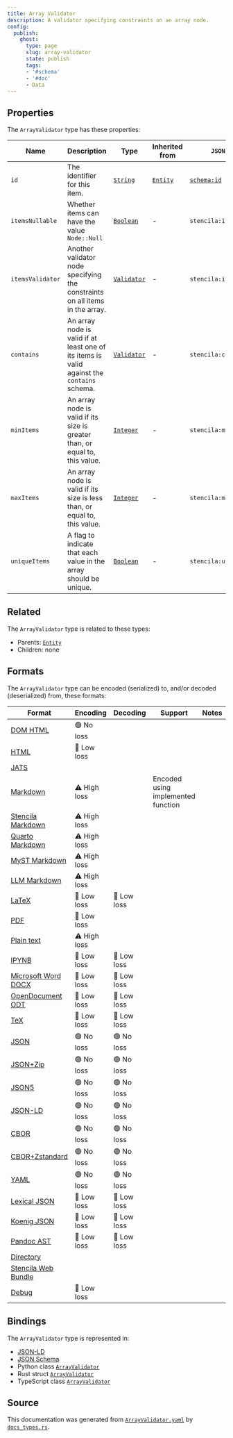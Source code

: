 ```yaml
---
title: Array Validator
description: A validator specifying constraints on an array node.
config:
  publish:
    ghost:
      type: page
      slug: array-validator
      state: publish
      tags:
      - '#schema'
      - '#doc'
      - Data
---
```


## Properties

The `ArrayValidator` type has these properties:

| Name             | Description                                                                                 | Type                                                                     | Inherited from                                                     | `JSON-LD @id`                        | Aliases                              |
| ---------------- | ------------------------------------------------------------------------------------------- | ------------------------------------------------------------------------ | ------------------------------------------------------------------ | ------------------------------------ | ------------------------------------ |
| `id`             | The identifier for this item.                                                               | [`String`](https://stencila.ghost.io/docs/reference/schema/string)       | [`Entity`](https://stencila.ghost.io/docs/reference/schema/entity) | [`schema:id`](https://schema.org/id) | -                                    |
| `itemsNullable`  | Whether items can have the value `Node::Null`                                               | [`Boolean`](https://stencila.ghost.io/docs/reference/schema/boolean)     | -                                                                  | `stencila:itemsNullable`             | `items-nullable`, `items_nullable`   |
| `itemsValidator` | Another validator node specifying the constraints on all items in the array.                | [`Validator`](https://stencila.ghost.io/docs/reference/schema/validator) | -                                                                  | `stencila:itemsValidator`            | `items-validator`, `items_validator` |
| `contains`       | An array node is valid if at least one of its items is valid against the `contains` schema. | [`Validator`](https://stencila.ghost.io/docs/reference/schema/validator) | -                                                                  | `stencila:contains`                  | -                                    |
| `minItems`       | An array node is valid if its size is greater than, or equal to, this value.                | [`Integer`](https://stencila.ghost.io/docs/reference/schema/integer)     | -                                                                  | `stencila:minItems`                  | `min-items`, `min_items`             |
| `maxItems`       | An array node is valid if its size is less than, or equal to, this value.                   | [`Integer`](https://stencila.ghost.io/docs/reference/schema/integer)     | -                                                                  | `stencila:maxItems`                  | `max-items`, `max_items`             |
| `uniqueItems`    | A flag to indicate that each value in the array should be unique.                           | [`Boolean`](https://stencila.ghost.io/docs/reference/schema/boolean)     | -                                                                  | `stencila:uniqueItems`               | `unique-items`, `unique_items`       |

## Related

The `ArrayValidator` type is related to these types:

- Parents: [`Entity`](https://stencila.ghost.io/docs/reference/schema/entity)
- Children: none

## Formats

The `ArrayValidator` type can be encoded (serialized) to, and/or decoded (deserialized) from, these formats:

| Format                                                                       | Encoding     | Decoding   | Support                            | Notes |
| ---------------------------------------------------------------------------- | ------------ | ---------- | ---------------------------------- | ----- |
| [DOM HTML](https://stencila.ghost.io/docs/reference/formats/dom.html)        | 🟢 No loss    |            |                                    |
| [HTML](https://stencila.ghost.io/docs/reference/formats/html)                | 🔷 Low loss   |            |                                    |
| [JATS](https://stencila.ghost.io/docs/reference/formats/jats)                |              |            |                                    |
| [Markdown](https://stencila.ghost.io/docs/reference/formats/md)              | ⚠️ High loss |            | Encoded using implemented function |
| [Stencila Markdown](https://stencila.ghost.io/docs/reference/formats/smd)    | ⚠️ High loss |            |                                    |
| [Quarto Markdown](https://stencila.ghost.io/docs/reference/formats/qmd)      | ⚠️ High loss |            |                                    |
| [MyST Markdown](https://stencila.ghost.io/docs/reference/formats/myst)       | ⚠️ High loss |            |                                    |
| [LLM Markdown](https://stencila.ghost.io/docs/reference/formats/llmd)        | ⚠️ High loss |            |                                    |
| [LaTeX](https://stencila.ghost.io/docs/reference/formats/latex)              | 🔷 Low loss   | 🔷 Low loss |                                    |
| [PDF](https://stencila.ghost.io/docs/reference/formats/pdf)                  | 🔷 Low loss   |            |                                    |
| [Plain text](https://stencila.ghost.io/docs/reference/formats/text)          | ⚠️ High loss |            |                                    |
| [IPYNB](https://stencila.ghost.io/docs/reference/formats/ipynb)              | 🔷 Low loss   | 🔷 Low loss |                                    |
| [Microsoft Word DOCX](https://stencila.ghost.io/docs/reference/formats/docx) | 🔷 Low loss   | 🔷 Low loss |                                    |
| [OpenDocument ODT](https://stencila.ghost.io/docs/reference/formats/odt)     | 🔷 Low loss   | 🔷 Low loss |                                    |
| [TeX](https://stencila.ghost.io/docs/reference/formats/tex)                  | 🔷 Low loss   | 🔷 Low loss |                                    |
| [JSON](https://stencila.ghost.io/docs/reference/formats/json)                | 🟢 No loss    | 🟢 No loss  |                                    |
| [JSON+Zip](https://stencila.ghost.io/docs/reference/formats/json.zip)        | 🟢 No loss    | 🟢 No loss  |                                    |
| [JSON5](https://stencila.ghost.io/docs/reference/formats/json5)              | 🟢 No loss    | 🟢 No loss  |                                    |
| [JSON-LD](https://stencila.ghost.io/docs/reference/formats/jsonld)           | 🟢 No loss    | 🟢 No loss  |                                    |
| [CBOR](https://stencila.ghost.io/docs/reference/formats/cbor)                | 🟢 No loss    | 🟢 No loss  |                                    |
| [CBOR+Zstandard](https://stencila.ghost.io/docs/reference/formats/cbor.zstd) | 🟢 No loss    | 🟢 No loss  |                                    |
| [YAML](https://stencila.ghost.io/docs/reference/formats/yaml)                | 🟢 No loss    | 🟢 No loss  |                                    |
| [Lexical JSON](https://stencila.ghost.io/docs/reference/formats/lexical)     | 🔷 Low loss   | 🔷 Low loss |                                    |
| [Koenig JSON](https://stencila.ghost.io/docs/reference/formats/koenig)       | 🔷 Low loss   | 🔷 Low loss |                                    |
| [Pandoc AST](https://stencila.ghost.io/docs/reference/formats/pandoc)        | 🔷 Low loss   | 🔷 Low loss |                                    |
| [Directory](https://stencila.ghost.io/docs/reference/formats/directory)      |              |            |                                    |
| [Stencila Web Bundle](https://stencila.ghost.io/docs/reference/formats/swb)  |              |            |                                    |
| [Debug](https://stencila.ghost.io/docs/reference/formats/debug)              | 🔷 Low loss   |            |                                    |

## Bindings

The `ArrayValidator` type is represented in:

- [JSON-LD](https://stencila.org/ArrayValidator.jsonld)
- [JSON Schema](https://stencila.org/ArrayValidator.schema.json)
- Python class [`ArrayValidator`](https://github.com/stencila/stencila/blob/main/python/python/stencila/types/array_validator.py)
- Rust struct [`ArrayValidator`](https://github.com/stencila/stencila/blob/main/rust/schema/src/types/array_validator.rs)
- TypeScript class [`ArrayValidator`](https://github.com/stencila/stencila/blob/main/ts/src/types/ArrayValidator.ts)

## Source

This documentation was generated from [`ArrayValidator.yaml`](https://github.com/stencila/stencila/blob/main/schema/ArrayValidator.yaml) by [`docs_types.rs`](https://github.com/stencila/stencila/blob/main/rust/schema-gen/src/docs_types.rs).

